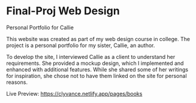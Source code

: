 # Final-Proj Web Design
Personal Portfolio for Callie

This website was created as part of my web design course in college. 
The project is a personal portfolio for my sister, Callie, an author.

To develop the site, I interviewed Callie as a client to understand her requirements. 
She provided a mockup design, which I implemented and enhanced with additional features. 
While she shared some of her writings for inspiration, she chose not to have them linked on the site for personal reasons.

Live Preview: https://clyvance.netlify.app/pages/books
